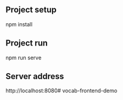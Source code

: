 ## Project setup
npm install

## Project run
npm run serve

## Server address
http://localhost:8080#   v o c a b - f r o n t e n d - d e m o  
 